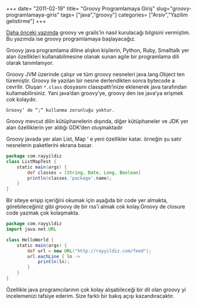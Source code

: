 +++
date= "2011-02-19"
title= "Groovy Programlamaya Giriş"
slug="groovy-programlamaya-giris"
tags= ["java","groovy"]
categories= ["Arsiv","Yazilim gelistirme"]
+++


[Daha önceki yazımda](/tr/posts/groovy-ve-grails-kurulumu/) groovy ve grails’in nasıl kurulacağı bilgisini vermiştim. Bu yazımda ise groovy programlamaya başlayacağız.

Groovy java programlama diline alışkın kişilerin, Python, Ruby, Smalltalk yer alan özellikleri kullanabilmesine olanak sunan agile bir programlama dili olarak tanımlanıyor.

Groovy JVM üzerinde çalışır ve tüm groovy nesneleri java.lang.Object ten türemiştir. Groovy ile yazılan bir nesne derlendikten sonra bytecode a cevrilir. Oluşan `*.class` dosyasını classpath’inize eklenerek java tarafından kullamabilirsiniz. Yani java’dan groovy’ye, groovy den ise java’ya erişmek cok kolaydır.

	Groovy’ de “;” kullanma zorunluğu yoktur.

Groovy mevcut dilin kütüphanelerin dışında, diğer kütüphaneler ve JDK yer alan özelliklerin yer aldığı GDK’den oluşmaktadır 

Groovy javada yer alan List, Map ‘ e yeni özellikler katar. örneğin şu satır nesnelerin paketlerini ekrana basar.

```groovy
package com.rayyildiz
class ListMapTest {
   	static main(args) {
      	def classes = [String, Date, Long, Boolean]
      	println(classes.'package'.name);
   	}
}
```

Bir siteye erişip içeriğini okumak için aşağıda bir code yer almakta, görebileceğiniz gibi groovy de bir rss’i almak cok kolay.Groovy de closure code yazmak çok kolaşmakta.

```groovy
package com.rayyildiz
import java.net.URL

class HelloWorld {
	static main(args) {
      	def url = new URL("http://rayyildiz.com/feed");
        url.eachLine { ln ->
        	println(ln);
      	}
	}
}
```

Özellikle java programcılarının çok kolay alışabileceği bir dil olan groovy yi incelemenizi tafsiye ederim. Size farklı bir bakış açışı kazandıracaktır.